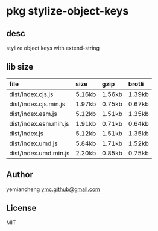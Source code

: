# pkg stylize-object-keys

## desc
stylize object keys with extend-string

## lib size  
file | size | gzip | brotli
:---- | :---- | :---- | :----
dist/index.cjs.js | 5.16kb | 1.56kb | 1.39kb
dist/index.cjs.min.js | 1.97kb | 0.75kb | 0.67kb
dist/index.esm.js | 5.12kb | 1.51kb | 1.35kb
dist/index.esm.min.js | 1.91kb | 0.71kb | 0.64kb
dist/index.js | 5.12kb | 1.51kb | 1.35kb
dist/index.umd.js | 5.84kb | 1.71kb | 1.52kb
dist/index.umd.min.js | 2.20kb | 0.85kb | 0.75kb

## Author
yemiancheng <ymc.github@gmail.com>

## License
MIT